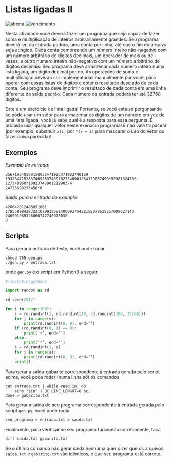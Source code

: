 # Listas ligadas II
![aberta](https://img.shields.io/badge/aberta-22%2F11%2F2017%2009%3A30-green.svg) ![vencimento](https://img.shields.io/badge/vencimento-28%2F11%2F2017%2023%3A55-red.svg)

Nesta atividade você deverá fazer um programa que seja capaz de fazer soma e multiplicação de inteiros arbitrariamente grandes. Seu programa deverá ler, da entrada padrão, uma conta por linha, até que o fim do arquivo seja atingido. Cada conta compreende um número inteiro não-negativo com um número arbitrário de dígitos decimais, um operador de mais ou de vezes, e outro número inteiro não-negativo com um número arbitrário de dígitos decimais. Seu programa deve armazenar cada número inteiro numa lista ligada, um dígito decimal por nó. As operações de soma e multiplicação deverão ser implementadas manualmente por você, para operar com essas
listas de dígitos e obter o resultado desejado de cada conta. Seu programa deve imprimir o resultado de cada conta em uma linha diferente da saída padrão. Cada número da entrada poderá ter até 32768 dígitos.

Este é um exercício de lista ligada! Portanto, se você está se perguntando se pode usar um vetor para armazenar os dígitos de um número em vez de uma lista ligada, você já sabe qual é a resposta para essa pergunta. É proibido usar qualquer vetor neste exercício programa! E não vale trapacear (por exemplo, substituir `x[i]` por `*(x + i)` para mascarar o uso do vetor ou fazer coisa parecida)!

## Exemplos

*Exemplo de entrada:*

    356719340560150932+71923471923740129
    193284719283740928374091827340981234129837490*92381324786
    127348968*1892374890121298374
    24735698273458*0

*Saída para a entrada do exemplo:*

    428642812483891061
    17855898428322107993208140009375422158079625257089027140
    240991989326060742748978032
    0

## Scripts

Para gerar a entrada de teste, você pode rodar

    chmod 755 gen.py
    ./gen.py > entrada.txt

onde `gen.py` é o script em Python3 a seguir.

```python
#!/usr/bin/python3

import random as rd

rd.seed(2017)

for i in range(100):
    s = rd.randint(1, rd.randint(10, rd.randint(100, 32768)))
    for j in range(s):
        print(rd.randint(0, 9), end=’’)
    if (rd.randint(0, 1) == 0):
        print(’+’, end=’’)
    else:
        print(’*’, end=’’)
    s = rd.randint(1, s)
    for j in range(s):
        print(rd.randint(0, 9), end=’’)
    print()
```

Para gerar a saída-gabarito correspondente à entrada gerada pelo script acima, você pode rodar (numa linha só) os comandos

    cat entrada.txt | while read in; do
        echo "$in" | BC_LINE_LENGHT=0 bc;
    done > gabarito.txt

Para gerar a saída do seu programa correspondente à entrada gerada pelo script `gen.py`, você pode rodar

    seu_programa < entrada.txt > saida.txt

Finalmente, para verificar se seu programa funcionou corretamente, faça

    diff saida.txt gabarito.txt

Se o último comando não gerar saída nenhuma quer dizer que os arquivos `saida.txt` e `gabarito.txt` são idênticos, e que seu programa está correto.


